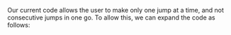 Our current code allows the user to make only one jump at a time, and not consecutive jumps in one go. To allow this, we can expand the 
code as follows: 
